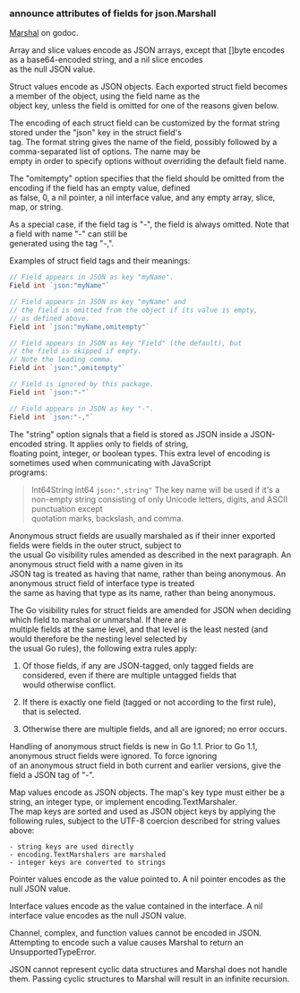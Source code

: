 ### announce attributes of fields for json.Marshall 
[Marshal](http://127.0.0.1:6060/pkg/encoding/json/#Marshal) on godoc.

Array and slice values encode as JSON arrays, except that []byte encodes as a base64-encoded string, and a nil slice encodes  
as the null JSON value.

Struct values encode as JSON objects. Each exported struct field becomes a member of the object, using the field name as the  
object key, unless the field is omitted for one of the reasons given below.

The encoding of each struct field can be customized by the format string stored under the "json" key in the struct field's  
tag. The format string gives the name of the field, possibly followed by a comma-separated list of options. The name may be  
empty in order to specify options without overriding the default field name.

The "omitempty" option specifies that the field should be omitted from the encoding if the field has an empty value, defined  
as false, 0, a nil pointer, a nil interface value, and any empty array, slice, map, or string.

As a special case, if the field tag is "-", the field is always omitted. Note that a field with name "-" can still be   
generated using the tag "-,".

Examples of struct field tags and their meanings:
``` go
// Field appears in JSON as key "myName".
Field int `json:"myName"`

// Field appears in JSON as key "myName" and
// the field is omitted from the object if its value is empty,
// as defined above.
Field int `json:"myName,omitempty"`

// Field appears in JSON as key "Field" (the default), but
// the field is skipped if empty.
// Note the leading comma.
Field int `json:",omitempty"`

// Field is ignored by this package.
Field int `json:"-"`

// Field appears in JSON as key "-".
Field int `json:"-,"`
```

The "string" option signals that a field is stored as JSON inside a JSON-encoded string. It applies only to fields of string,  
floating point, integer, or boolean types. This extra level of encoding is sometimes used when communicating with JavaScript  
programs:

> Int64String int64 `json:",string"`
The key name will be used if it's a non-empty string consisting of only Unicode letters, digits, and ASCII punctuation except  
quotation marks, backslash, and comma.

Anonymous struct fields are usually marshaled as if their inner exported fields were fields in the outer struct, subject to  
the usual Go visibility rules amended as described in the next paragraph. An anonymous struct field with a name given in its  
JSON tag is treated as having that name, rather than being anonymous. An anonymous struct field of interface type is treated  
the same as having that type as its name, rather than being anonymous.

The Go visibility rules for struct fields are amended for JSON when deciding which field to marshal or unmarshal. If there are  
multiple fields at the same level, and that level is the least nested (and would therefore be the nesting level selected by   
the usual Go rules), the following extra rules apply:

1) Of those fields, if any are JSON-tagged, only tagged fields are considered, even if there are multiple untagged fields that  
would otherwise conflict.

2) If there is exactly one field (tagged or not according to the first rule), that is selected.

3) Otherwise there are multiple fields, and all are ignored; no error occurs.

Handling of anonymous struct fields is new in Go 1.1. Prior to Go 1.1, anonymous struct fields were ignored. To force ignoring  
of an anonymous struct field in both current and earlier versions, give the field a JSON tag of "-".

Map values encode as JSON objects. The map's key type must either be a string, an integer type, or implement encoding.TextMarshaler.  
The map keys are sorted and used as JSON object keys by applying the following rules, subject to the UTF-8 coercion described for string values above:
```
- string keys are used directly
- encoding.TextMarshalers are marshaled
- integer keys are converted to strings
```
Pointer values encode as the value pointed to. A nil pointer encodes as the null JSON value.

Interface values encode as the value contained in the interface. A nil interface value encodes as the null JSON value.

Channel, complex, and function values cannot be encoded in JSON. Attempting to encode such a value causes Marshal to return an UnsupportedTypeError.

JSON cannot represent cyclic data structures and Marshal does not handle them. Passing cyclic structures to Marshal will result in an infinite recursion.
